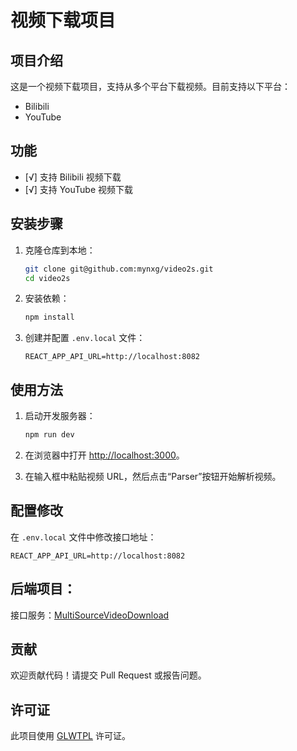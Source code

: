 # 视频下载项目

## 项目介绍

这是一个视频下载项目，支持从多个平台下载视频。目前支持以下平台：
- Bilibili
- YouTube

## 功能

- [√] 支持 Bilibili 视频下载
- [√] 支持 YouTube 视频下载

## 安装步骤

1. 克隆仓库到本地：
    ```bash
    git clone git@github.com:mynxg/video2s.git
    cd video2s
    ```

2. 安装依赖：
    ```bash
    npm install
    ```

3. 创建并配置 `.env.local` 文件：
    ```plaintext
    REACT_APP_API_URL=http://localhost:8082
    ```

## 使用方法

1. 启动开发服务器：
    ```bash
    npm run dev
    ```

2. 在浏览器中打开 [http://localhost:3000](http://localhost:3000)。

3. 在输入框中粘贴视频 URL，然后点击“Parser”按钮开始解析视频。

## 配置修改

在 `.env.local` 文件中修改接口地址：
```plaintext
REACT_APP_API_URL=http://localhost:8082
```

## 后端项目：

接口服务：[MultiSourceVideoDownload](https://github.com/mynxg/MultiSourceVideoDownload)


## 贡献
欢迎贡献代码！请提交 Pull Request 或报告问题。

## 许可证
此项目使用 [GLWTPL](https://github.com/me-shaon/GLWTPL/blob/master/LICENSE) 许可证。





